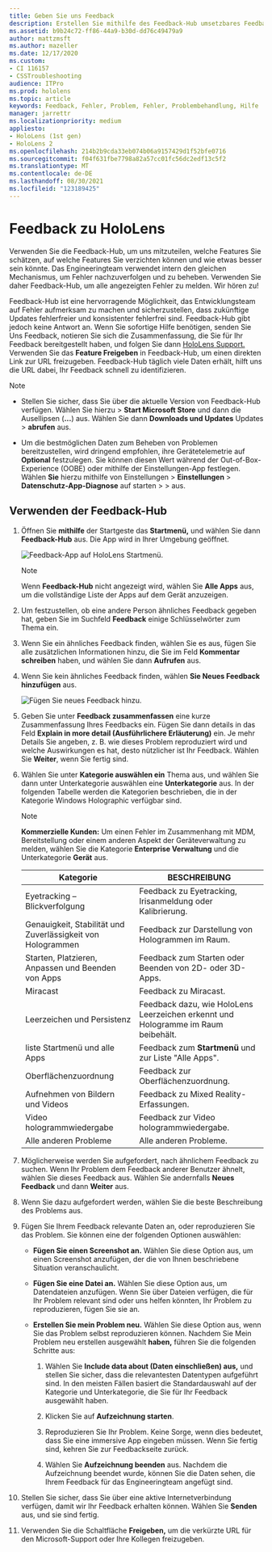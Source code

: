 ```yaml
---
title: Geben Sie uns Feedback
description: Erstellen Sie mithilfe des Feedback-Hub umsetzbares Feedback für HoloLens und Windows Mixed Reality Entwickler.
ms.assetid: b9b24c72-ff86-44a9-b30d-dd76c49479a9
author: mattzmsft
ms.author: mazeller
ms.date: 12/17/2020
ms.custom:
- CI 116157
- CSSTroubleshooting
audience: ITPro
ms.prod: hololens
ms.topic: article
keywords: Feedback, Fehler, Problem, Fehler, Problembehandlung, Hilfe
manager: jarrettr
ms.localizationpriority: medium
appliesto:
- HoloLens (1st gen)
- HoloLens 2
ms.openlocfilehash: 214b2b9cda33eb074b06a9157429d1f52bfe0716
ms.sourcegitcommit: f04f631fbe7798a82a57cc01fc56dc2edf13c5f2
ms.translationtype: MT
ms.contentlocale: de-DE
ms.lasthandoff: 08/30/2021
ms.locfileid: "123189425"
---
```

# <a name="feedback-for-hololens"></a>Feedback zu HoloLens

Verwenden Sie die Feedback-Hub, um uns mitzuteilen, welche Features Sie schätzen, auf welche Features Sie verzichten können und wie etwas besser sein könnte. Das Engineeringteam verwendet intern den gleichen Mechanismus, um Fehler nachzuverfolgen und zu beheben. Verwenden Sie daher Feedback-Hub, um alle angezeigten Fehler zu melden. Wir hören zu!

Feedback-Hub ist eine hervorragende Möglichkeit, das Entwicklungsteam auf Fehler aufmerksam zu machen und sicherzustellen, dass zukünftige Updates fehlerfreier und konsistenter fehlerfrei sind. Feedback-Hub gibt jedoch keine Antwort an. Wenn Sie sofortige Hilfe benötigen, senden Sie Uns Feedback, notieren Sie sich die Zusammenfassung, die Sie für Ihr Feedback bereitgestellt haben, und folgen Sie dann [HoloLens Support.](https://support.microsoft.com/supportforbusiness/productselection?sapid=e9391227-fa6d-927b-0fff-f96288631b8f) Verwenden Sie das **Feature Freigeben** in Feedback-Hub, um einen direkten Link zur URL freizugeben. Feedback-Hub täglich viele Daten erhält, hilft uns die URL dabei, Ihr Feedback schnell zu identifizieren.

> [!NOTE]  
>  
> - Stellen Sie sicher, dass Sie über die aktuelle Version von Feedback-Hub verfügen. Wählen Sie hierzu   >  **Start Microsoft Store** und dann die Ausellipsen (**...**) aus. Wählen Sie dann **Downloads und Updates** Updates  >  **abrufen** aus.  
>  
> - Um die bestmöglichen Daten zum Beheben von Problemen bereitzustellen, wird dringend empfohlen, ihre Gerätetelemetrie auf **Optional** festzulegen. Sie können diesen Wert während der Out-of-Box-Experience (OOBE) oder mithilfe der Einstellungen-App festlegen. Wählen **Sie** hierzu mithilfe von Einstellungen  >  **Einstellungen**  >  **Datenschutz-App-Diagnose** auf starten  >    >  aus.

## <a name="use-the-feedback-hub"></a>Verwenden der Feedback-Hub

1. Öffnen Sie **mithilfe** der Startgeste das **Startmenü,** und wählen Sie dann **Feedback-Hub** aus. Die App wird in Ihrer Umgebung geöffnet.

   ![Feedback-App auf HoloLens Startmenü.](./images/hololens2-feedbackhub-tile.png)
   > [!NOTE]  
   > Wenn **Feedback-Hub** nicht angezeigt wird, wählen Sie **Alle Apps** aus, um die vollständige Liste der Apps auf dem Gerät anzuzeigen.

1. Um festzustellen, ob eine andere Person ähnliches Feedback gegeben hat, geben Sie im Suchfeld **Feedback** einige Schlüsselwörter zum Thema ein.
1. Wenn Sie ein ähnliches Feedback finden, wählen Sie es aus, fügen Sie alle zusätzlichen Informationen hinzu, die Sie im Feld **Kommentar schreiben** haben, und wählen Sie dann **Aufrufen** aus.
1. Wenn Sie kein ähnliches Feedback finden, wählen **Sie Neues Feedback hinzufügen** aus.

   ![Fügen Sie neues Feedback hinzu.](./images/hololens-feedback-1.png)

1. Geben Sie unter **Feedback zusammenfassen** eine kurze Zusammenfassung Ihres Feedbacks ein. Fügen Sie dann details in das Feld **Explain in more detail (Ausführlichere Erläuterung)** ein. Je mehr Details Sie angeben, z. B. wie dieses Problem reproduziert wird und welche Auswirkungen es hat, desto nützlicher ist Ihr Feedback. Wählen Sie **Weiter**, wenn Sie fertig sind.

1. Wählen Sie unter **Kategorie auswählen ein** Thema aus, und wählen Sie dann unter Unterkategorie auswählen eine **Unterkategorie** aus. In der folgenden Tabelle werden die Kategorien beschrieben, die in der Kategorie Windows Holographic verfügbar sind.

   > [!NOTE]  
   > **Kommerzielle Kunden:** Um einen Fehler im Zusammenhang mit MDM, Bereitstellung oder einem anderen Aspekt der Geräteverwaltung zu melden, wählen Sie die Kategorie **Enterprise Verwaltung** und die Unterkategorie **Gerät** aus.

   |Kategorie |BESCHREIBUNG |
   | --- | --- |
   |Eyetracking – Blickverfolgung |Feedback zu Eyetracking, Irisanmeldung oder Kalibrierung. |
   |Genauigkeit, Stabilität und Zuverlässigkeit von Hologrammen |Feedback zur Darstellung von Hologrammen im Raum. |
   |Starten, Platzieren, Anpassen und Beenden von Apps |Feedback zum Starten oder Beenden von 2D- oder 3D-Apps. |
   |Miracast |Feedback zu Miracast. |
   |Leerzeichen und Persistenz |Feedback dazu, wie HoloLens Leerzeichen erkennt und Hologramme im Raum beibehält. |
   |liste Startmenü und alle Apps |Feedback zum **Startmenü** und zur Liste "Alle Apps". |
   |Oberflächenzuordnung |Feedback zur Oberflächenzuordnung. |
   |Aufnehmen von Bildern und Videos |Feedback zu Mixed Reality-Erfassungen. |
   |Video hologrammwiedergabe |Feedback zur Video hologrammwiedergabe. |
   |Alle anderen Probleme |Alle anderen Probleme. |

1. Möglicherweise werden Sie aufgefordert, nach ähnlichem Feedback zu suchen. Wenn Ihr Problem dem Feedback anderer Benutzer ähnelt, wählen Sie dieses Feedback aus. Wählen Sie andernfalls **Neues Feedback** und dann **Weiter** aus.

1. Wenn Sie dazu aufgefordert werden, wählen Sie die beste Beschreibung des Problems aus.

1. Fügen Sie Ihrem Feedback relevante Daten an, oder reproduzieren Sie das Problem. Sie können eine der folgenden Optionen auswählen:

   - **Fügen Sie einen Screenshot an.** Wählen Sie diese Option aus, um einen Screenshot anzufügen, der die von Ihnen beschriebene Situation veranschaulicht.
   - **Fügen Sie eine Datei an.** Wählen Sie diese Option aus, um Datendateien anzufügen. Wenn Sie über Dateien verfügen, die für Ihr Problem relevant sind oder uns helfen könnten, Ihr Problem zu reproduzieren, fügen Sie sie an.
   - **Erstellen Sie mein Problem neu.** Wählen Sie diese Option aus, wenn Sie das Problem selbst reproduzieren können. Nachdem Sie Mein Problem neu erstellen ausgewählt **haben,** führen Sie die folgenden Schritte aus:  

     1. Wählen Sie **Include data about (Daten einschließen) aus,** und stellen Sie sicher, dass die relevantesten Datentypen aufgeführt sind. In den meisten Fällen basiert die Standardauswahl auf der Kategorie und Unterkategorie, die Sie für Ihr Feedback ausgewählt haben.  
     1. Klicken Sie auf **Aufzeichnung starten**.

     1. Reproduzieren Sie Ihr Problem. Keine Sorge, wenn dies bedeutet, dass Sie eine immersive App eingeben müssen. Wenn Sie fertig sind, kehren Sie zur Feedbackseite zurück.
     1. Wählen Sie **Aufzeichnung beenden** aus. Nachdem die Aufzeichnung beendet wurde, können Sie die Daten sehen, die Ihrem Feedback für das Engineeringteam angefügt sind.

1. Stellen Sie sicher, dass Sie über eine aktive Internetverbindung verfügen, damit wir Ihr Feedback erhalten können. Wählen Sie **Senden** aus, und sie sind fertig.

1. Verwenden Sie die Schaltfläche **Freigeben,** um die verkürzte URL für den Microsoft-Support oder Ihre Kollegen freizugeben.